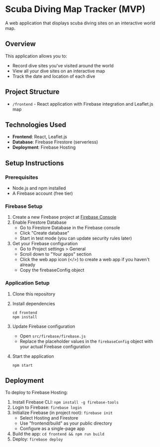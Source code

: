 # Scuba Diving Map Tracker (MVP)

A web application that displays scuba diving sites on an interactive world map.

## Overview

This application allows you to:

- Record dive sites you've visited around the world
- View all your dive sites on an interactive map
- Track the date and location of each dive

## Project Structure

- `/frontend` - React application with Firebase integration and Leaflet.js map

## Technologies Used

- **Frontend**: React, Leaflet.js
- **Database**: Firebase Firestore (serverless)
- **Deployment**: Firebase Hosting

## Setup Instructions

### Prerequisites

- Node.js and npm installed
- A Firebase account (free tier)

### Firebase Setup

1. Create a new Firebase project at [Firebase Console](https://console.firebase.google.com/)
2. Enable Firestore Database
   - Go to Firestore Database in the Firebase console
   - Click "Create database"
   - Start in test mode (you can update security rules later)
3. Get your Firebase configuration
   - Go to Project settings > General
   - Scroll down to "Your apps" section
   - Click the web app icon (</>) to create a web app if you haven't already
   - Copy the firebaseConfig object

### Application Setup

1. Clone this repository
2. Install dependencies
   ```
   cd frontend
   npm install
   ```
3. Update Firebase configuration

   - Open `src/firebase/firebase.js`
   - Replace the placeholder values in the `firebaseConfig` object with your actual Firebase configuration

4. Start the application
   ```
   npm start
   ```

## Deployment

To deploy to Firebase Hosting:

1. Install Firebase CLI: `npm install -g firebase-tools`
2. Login to Firebase: `firebase login`
3. Initialize Firebase (in project root): `firebase init`
   - Select Hosting and Firestore
   - Use "frontend/build" as your public directory
   - Configure as a single-page app
4. Build the app: `cd frontend && npm run build`
5. Deploy: `firebase deploy`
